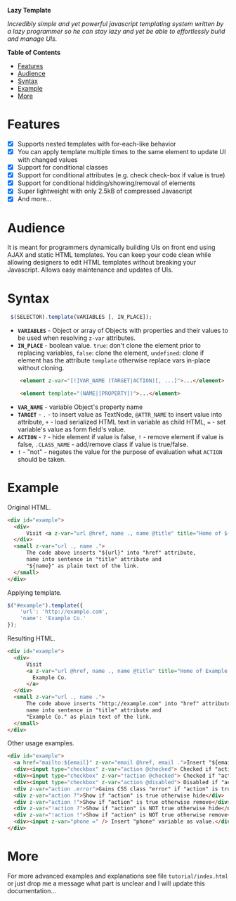 __Lazy Template__

*Incredibly simple and yet powerful javascript templating system written by a lazy programmer so he can stay lazy and yet be able to effortlessly build and manage UIs.*

<!-- markdown-toc start - Don't edit this section. Run M-x markdown-toc-generate-toc again -->
**Table of Contents**

- [Features](#features)
- [Audience](#audience)
- [Syntax](#syntax)
- [Example](#example)
- [More](#more)

<!-- markdown-toc end -->


# Features
- [x] Supports nested templates with for-each-like behavior
- [x] You can apply template multiple times to the same element to update UI with changed values
- [x] Support for conditional classes
- [x] Support for conditional attributes (e.g. check check-box if value is true)
- [x] Support for conditional hidding/showing/removal of elements
- [x] Super lightweight with only 2.5kB of compressed Javascript
- [x] And more...

# Audience

It is meant for programmers dynamically building UIs on front end
using AJAX and static HTML templates.  You can keep your code clean
while allowing designers to edit HTML templates without breaking your
Javascript. Allows easy maintenance and updates of UIs.

# Syntax

```javascript
 $(SELECTOR).template(VARIABLES [, IN_PLACE]);
```

- __`VARIABLES`__ - Object or array of Objects with properties and their values to be used when resolving `z-var` attributes.
- __`IN_PLACE`__ - boolean value. `true`: don't clone the element prior to replacing variables, `false`: clone the element, `undefined`: clone if element has the attribute `template` otherwise replace vars in-place without cloning.


```html
    <element z-var="[!]VAR_NAME (TARGET|ACTION)[, ...]">...</element>

    <element template="(NAME|[PROPERTY])">...</element>
```

- __`VAR_NAME`__ - variable Object's property name
- __`TARGET`__ - `.` - to insert value as TextNode, `@ATTR_NAME` to insert value into attribute, `+` - load serialized HTML text in variable as child HTML, `=` - set variable's value as form field's value.
- __`ACTION`__ - `?` - hide element if value is false, `!` - remove element if value is false, `.CLASS_NAME` - add/remove class if value is true/false.
- __`!`__ - "not" - negates the value for the purpose of evaluation what `ACTION` should be taken.


# Example

Original HTML.

```html
<div id="example">
  <div>
      Visit <a z-var="url @href, name ., name @title" title="Home of ${name}"></a>
  </div>
  <small z-var="url ., name .">
      The code above inserts "${url}" into "href" attribute,
      name into sentence in "title" attribute and
      "${name}" as plain text of the link.
  </small>
</div>
```

Applying template.

```javascript
$("#example").template({
    'url': 'http://example.com',
    'name': 'Example Co.'
});
```

Resulting HTML.

```html
<div id="example">
  <div>
      Visit
      <a z-var="url @href, name ., name @title" title="Home of Example Co." href="http://example.com">
        Example Co.
      </a>
  </div>
  <small z-var="url ., name .">
      The code above inserts "http://example.com" into "href" attribute,
      name into sentence in "title" attribute and
      "Example Co." as plain text of the link.
  </small>
</div>
```

Other usage examples.

```html
<div id="example">
  <a href="mailto:${email}" z-var="email @href, email .">Insert "${email}" into "href" and this text.</a>
  <div><input type="checkbox" z-var="action @checked"> Checked if "action" is true</div>
  <div><input type="checkbox" z-var="!action @checked"> Checked if "action" is NOT true</div>
  <div><input type="checkbox" z-var="action @disabled"> Disabled if "action" is true</div>
  <div z-var="action .error">Gains CSS class "error" if "action" is true</div>
  <div z-var="action ?">Show if "action" is true otherwise hide</div>
  <div z-var="action !">Show if "action" is true otherwise remove</div>
  <div z-var="!action ?">Show if "action" is NOT true otherwise hide</div>
  <div z-var="!action !">Show if "action" is NOT true otherwise remove</div>
  <div><input z-var="phone =" /> Insert "phone" variable as value.</div>
</div>
```

# More

For more advanced examples and explanations see file
<code>tutorial/index.html</code> or just drop me a message what part
is unclear and I will update this documentation...
